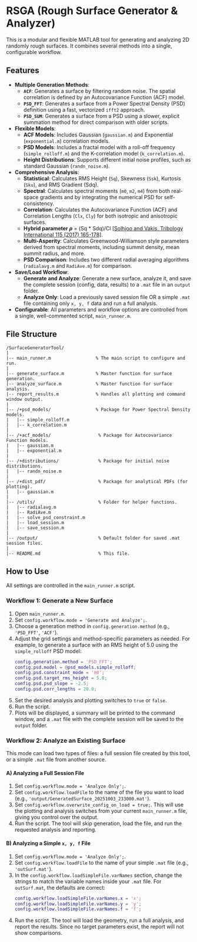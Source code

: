 # RSGA (Rough Surface Generator & Analyzer)

This is a modular and flexible MATLAB tool for generating and analyzing 2D randomly rough surfaces. It combines several methods into a single, configurable workflow.

## Features

- **Multiple Generation Methods**:
  - **`ACF`**: Generates a surface by filtering random noise. The spatial correlation is defined by an Autocovariance Function (ACF) model.
  - **`PSD_FFT`**: Generates a surface from a Power Spectral Density (PSD) definition using a fast, vectorized `ifft2` approach.
  - **`PSD_SUM`**: Generates a surface from a PSD using a slower, explicit summation method for direct comparison with older scripts.
- **Flexible Models**:
  - **ACF Models**: Includes Gaussian (`gaussian.m`) and Exponential (`exponential.m`) correlation models.
  - **PSD Models**: Includes a fractal model with a roll-off frequency (`simple_rolloff.m`) and the K-correlation model (`k_correlation.m`).
  - **Height Distributions**: Supports different initial noise profiles, such as standard Gaussian (`randn_noise.m`).
- **Comprehensive Analysis**:
  - **Statistical**: Calculates RMS Height (`Sq`), Skewness (`Ssk`), Kurtosis (`Sku`), and RMS Gradient (Sdq).
  - **Spectral**: Calculates spectral moments (`m0`, `m2`, `m4`) from both real-space gradients and by integrating the numerical PSD for self-consistency.
  - **Correlation**: Calculates the Autocovariance Function (ACF) and Correlation Lengths (`Clx`, `Cly`) for both isotropic and anisotropic surfaces.
  - **Hybrid parameter $\rho$** = (Sq * Sdq)/Cl [[Solhjoo and Vakis, Tribology International 115 (2017) 165-178]](https://pure.rug.nl/ws/portalfiles/portal/47462446/Chapter_5.pdf).
  - **Multi-Asperity**: Calculates Greenwood-Williamson style parameters derived from spectral moments, including summit density, mean summit radius, and more.
  - **PSD Comparison**: Includes two different radial averaging algorithms (`radialavg.m` and `RadiAve.m`) for comparison.
- **Save/Load Workflow**:
  - **Generate and Analyze**: Generate a new surface, analyze it, and save the complete session (config, data, results) to a `.mat` file in an `output` folder.
  - **Analyze Only**: Load a previously saved session file OR a simple `.mat` file containing only `x, y, f` data and run a full analysis.
- **Configurable**: All parameters and workflow options are controlled from a single, well-commented script, `main_runner.m`.

## File Structure

```
/SurfaceGeneratorTool/
|
|-- main_runner.m                 % The main script to configure and run.
|
|-- generate_surface.m            % Master function for surface generation.
|-- analyze_surface.m             % Master function for surface analysis.
|-- report_results.m              % Handles all plotting and command window output.
|
|-- /+psd_models/                 % Package for Power Spectral Density models.
|   |-- simple_rolloff.m
|   |-- k_correlation.m
|
|-- /+acf_models/                  % Package for Autocovariance Function models.
|   |-- gaussian.m
|   |-- exponential.m
|
|-- /+distributions/               % Package for initial noise distributions.
|   |-- randn_noise.m
|
|-- /+dist_pdf/                    % Package for analytical PDFs (for plotting).
|   |-- gaussian.m
|
|-- /utils/                        % Folder for helper functions.
|   |-- radialavg.m
|   |-- RadiAve.m
|   |-- solve_psd_constraint.m
|   |-- load_session.m
|   |-- save_session.m
|
|-- /output/                       % Default folder for saved .mat session files.
|
|-- README.md                      % This file.
```

## How to Use

All settings are controlled in the `main_runner.m` script.

### Workflow 1: Generate a New Surface

1.  Open `main_runner.m`.
2.  Set `config.workflow.mode = 'Generate and Analyze';`.
3.  Choose a generation method in `config.generation.method` (e.g., `'PSD_FFT'`, `'ACF'`).
4.  Adjust the grid settings and method-specific parameters as needed. For example, to generate a surface with an RMS height of 5.0 using the `simple_rolloff` PSD model:
    ```matlab
    config.generation.method = 'PSD_FFT';
    config.psd.model = @psd_models.simple_rolloff;
    config.psd.constraint_mode = 'm0';
    config.psd.target_rms_height = 5.0;
    config.psd.psd_slope = -2.5;
    config.psd.corr_lengths = 20.0;
    ```
5.  Set the desired analysis and plotting switches to `true` or `false`.
6.  Run the script.
7.  Plots will be displayed, a summary will be printed to the command window, and a `.mat` file with the complete session will be saved to the `output` folder.

### Workflow 2: Analyze an Existing Surface

This mode can load two types of files: a full session file created by this tool, or a simple `.mat` file from another source.

#### A) Analyzing a Full Session File

1.  Set `config.workflow.mode = 'Analyze Only';`.
2.  Set `config.workflow.loadFile` to the name of the file you want to load (e.g., `'output/GeneratedSurface_20251003_233000.mat'`).
3.  Set `config.workflow.overwrite_config_on_load = true;`. This will use the plotting and analysis switches from your current `main_runner.m` file, giving you control over the output.
4.  Run the script. The tool will skip generation, load the file, and run the requested analysis and reporting.

#### B) Analyzing a Simple `x, y, f` File

1.  Set `config.workflow.mode = 'Analyze Only';`.
2.  Set `config.workflow.loadFile` to the name of your simple `.mat` file (e.g., `'outSurf.mat'`).
3.  In the `config.workflow.loadSimpleFile.varNames` section, change the strings to match the variable names inside your `.mat` file. For `outSurf.mat`, the defaults are correct:
    ```matlab
    config.workflow.loadSimpleFile.varNames.x = 'x';
    config.workflow.loadSimpleFile.varNames.y = 'y';
    config.workflow.loadSimpleFile.varNames.f = 'f';
    ```
4.  Run the script. The tool will load the geometry, run a full analysis, and report the results. Since no target parameters exist, the report will not show comparisons.
